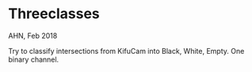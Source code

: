 Threeclasses
=========================
AHN, Feb 2018

Try to classify intersections from KifuCam into Black, White, Empty.
One binary channel.



